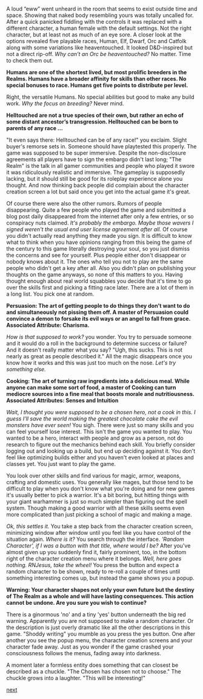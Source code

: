 A loud “eww” went unheard in the room that seems to exist outside time and space. Showing that naked body resembling yours was totally uncalled for. After a quick panicked fiddling with the controls it was replaced with a different character, a human female with the default settings. Not the right character, but at least not as much of an eye sore. A closer look at the options revealed five playable races, Human, Elf, Dwarf, Orc and Catfolk along with some variations like heaventouched. It looked D&D-inspired but not a direct rip-off. *Why can’t an Orc be heaventouched?* No matter. Time to check them out.

**Humans are one of the shortest lived, but most prolific breeders in the Realms. Humans have a broader affinity for skills than other races. No special bonuses to race. Humans get five points to distribute per level.**

Right, the versatile Humans. No special abilities but good to make any build work. *Why the focus on breeding?* Never mind.

**Helltouched are not a true species of their own, but rather an echo of some distant ancestor’s transgression. Helltouched can be born to parents of any race ...**

"It even says there: Helltouched can be of any race!" you exclaim. Slight buyer's remorse sets in. Someone should have playtested this properly. The game was supposed to be super immersive. Despite the non-disclosure agreements all players have to sign the embargo didn't last long; "The Realm" is the talk in all gamer communities and people who played it swore it was ridiculously realistic and immersive. The gameplay is supposedly lacking, but it should still be good for its roleplay experience alone you thought. And now thinking back people did complain about the character creation screen a lot but said once you get into the actual game it's great.

Of course there were also the other rumors. Rumors of people disappearing. Quite a few people who played the game and submitted a blog post daily disappeared from the internet after only a few entries, or so conspiracy nuts claimed. *It's probably the embargo. Maybe those wavers I signed weren't the usual end user license agreement after all.* Of course you didn't actually read anything they made you sign. It is difficult to know what to think when you have opinions ranging from this being the game of the century to this game literally destroying your soul, so you just dismiss the concerns and see for yourself. Plus people either don't disappear or nobody knows about it. The ones who tell you not to play are the same people who didn't get a key after all. Also you didn't plan on publishing your thoughts on the game anyways, so none of this matters to you. Having thought enough about real world squabbles you decide that it's time to go over the skills first and picking a fitting race later. There are a lot of them in a long list. You pick one at random.

**Persuasion: The art of getting people to do things they don't want to do and simultaneously not pissing them off. A master of Persuasion could convince a demon to forsake its evil ways or an angel to fall from grace.**
**Associated Attribute: Charisma.**

*How is that supposed to work?* you wonder. You try to persuade someone and it would do a roll in the background to determine success or failure? And it doesn't really matter what you say? "Ugh, this sucks. This is not nearly as great as people described it." All the magic disappears once you know how it works and this was just too much on the nose. *Let's try something else.*

**Cooking: The art of turning raw ingredients into a delicious meal. While anyone can make some sort of food, a master of Cooking can turn mediocre sources into a fine meal that boosts morale and nutritiousness.**
**Associated Attributes: Senses and Intuition**

*Wait, I thought you were supposed to be a chosen hero, not a cook in this. I guess I'll save the world making the greatest chocolate cake the evil monsters have ever seen!* You sigh. There were just so many skills and you can feel yourself lose interest. This isn't the game you wanted to play. You wanted to be a hero, interact with people and grow as a person, not do research to figure out the mechanics behind each skill. You briefly consider logging out and looking up a build, but end up deciding against it. You don't feel like optimizing builds either and you haven't even looked at places and classes yet. You just want to play the game.

You look over other skills and find various for magic, armor, weapons, crafting and domestic uses. You generally like mages, but those tend to be difficult to play when you don't know what you're doing and for new games it's usually better to pick a warrior. It's a bit boring, but hitting things with your giant warhammer is just so much simpler than figuring out the spell system. Though making a good warrior with all these skills seems even more complicated than just picking a school of magic and making a mage.

*Ok, this settles it.* You take a step back from the character creation screen, minimizing window after window until you feel like you have control of the situation again. *Where is it?* You search through the interface. *'Random Character', if I was a button with that title, where would I be?* After you've almost given up you suddenly find it, fairly prominent, too, in the bottom right of the character creation menu where it belongs. *Well, here goes nothing. RNJesus, take the wheel!* You press the button and expect a random character to be shown, ready to re-roll a couple of times until something interesting comes up, but instead the game shows you a popup.

**Warning: Your character shapes not only your own future but the destiny of The Realm as a whole and will have lasting consequences. This action cannot be undone. Are you sure you wish to continue?**

There is a ginormous 'no' and a tiny 'yes' button underneath the big red warning. Apparently you are not supposed to make a random character. Or the description is just overly dramatic like all the other descriptions in this game. "Shoddy writing" you mumble as you press the yes button. One after another you see the popup menu, the character creation screens and your character fade away. Just as you wonder if the game crashed your consciousness follows the menus, fading away into darkness.

A moment later a formless entity does something that can closest be described as a chuckle. "The Chosen has chosen not to choose." The chuckle grows into a laughter. "This will be interesting!"

[next](ch2.md)